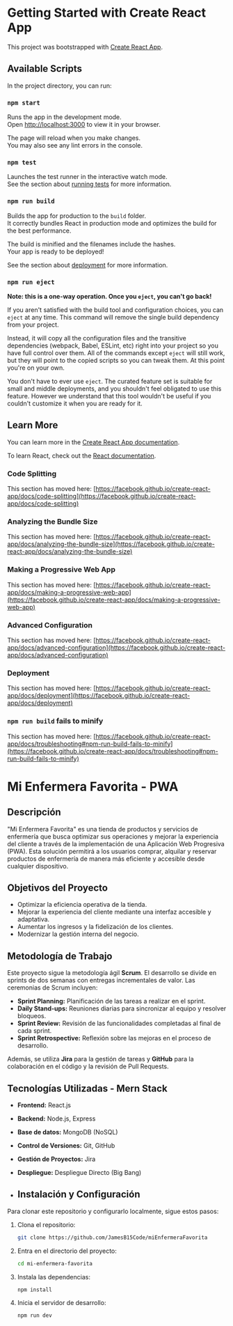 # Getting Started with Create React App

This project was bootstrapped with [Create React App](https://github.com/facebook/create-react-app).

## Available Scripts

In the project directory, you can run:

### `npm start`

Runs the app in the development mode.\
Open [http://localhost:3000](http://localhost:3000) to view it in your browser.

The page will reload when you make changes.\
You may also see any lint errors in the console.

### `npm test`

Launches the test runner in the interactive watch mode.\
See the section about [running tests](https://facebook.github.io/create-react-app/docs/running-tests) for more information.

### `npm run build`

Builds the app for production to the `build` folder.\
It correctly bundles React in production mode and optimizes the build for the best performance.

The build is minified and the filenames include the hashes.\
Your app is ready to be deployed!

See the section about [deployment](https://facebook.github.io/create-react-app/docs/deployment) for more information.

### `npm run eject`

**Note: this is a one-way operation. Once you `eject`, you can't go back!**

If you aren't satisfied with the build tool and configuration choices, you can `eject` at any time. This command will remove the single build dependency from your project.

Instead, it will copy all the configuration files and the transitive dependencies (webpack, Babel, ESLint, etc) right into your project so you have full control over them. All of the commands except `eject` will still work, but they will point to the copied scripts so you can tweak them. At this point you're on your own.

You don't have to ever use `eject`. The curated feature set is suitable for small and middle deployments, and you shouldn't feel obligated to use this feature. However we understand that this tool wouldn't be useful if you couldn't customize it when you are ready for it.

## Learn More

You can learn more in the [Create React App documentation](https://facebook.github.io/create-react-app/docs/getting-started).

To learn React, check out the [React documentation](https://reactjs.org/).

### Code Splitting

This section has moved here: [https://facebook.github.io/create-react-app/docs/code-splitting](https://facebook.github.io/create-react-app/docs/code-splitting)

### Analyzing the Bundle Size

This section has moved here: [https://facebook.github.io/create-react-app/docs/analyzing-the-bundle-size](https://facebook.github.io/create-react-app/docs/analyzing-the-bundle-size)

### Making a Progressive Web App

This section has moved here: [https://facebook.github.io/create-react-app/docs/making-a-progressive-web-app](https://facebook.github.io/create-react-app/docs/making-a-progressive-web-app)

### Advanced Configuration

This section has moved here: [https://facebook.github.io/create-react-app/docs/advanced-configuration](https://facebook.github.io/create-react-app/docs/advanced-configuration)

### Deployment

This section has moved here: [https://facebook.github.io/create-react-app/docs/deployment](https://facebook.github.io/create-react-app/docs/deployment)

### `npm run build` fails to minify

This section has moved here: [https://facebook.github.io/create-react-app/docs/troubleshooting#npm-run-build-fails-to-minify](https://facebook.github.io/create-react-app/docs/troubleshooting#npm-run-build-fails-to-minify)

# Mi Enfermera Favorita - PWA

## Descripción
"Mi Enfermera Favorita" es una tienda de productos y servicios de enfermería que busca optimizar sus operaciones y mejorar la experiencia del cliente a través de la implementación de una Aplicación Web Progresiva (PWA). Esta solución permitirá a los usuarios comprar, alquilar y reservar productos de enfermería de manera más eficiente y accesible desde cualquier dispositivo.


## Objetivos del Proyecto
- Optimizar la eficiencia operativa de la tienda.
- Mejorar la experiencia del cliente mediante una interfaz accesible y adaptativa.
- Aumentar los ingresos y la fidelización de los clientes.
- Modernizar la gestión interna del negocio.

## Metodología de Trabajo
Este proyecto sigue la metodología ágil **Scrum**. El desarrollo se divide en sprints de dos semanas con entregas incrementales de valor. Las ceremonias de Scrum incluyen:

- **Sprint Planning:** Planificación de las tareas a realizar en el sprint.
- **Daily Stand-ups:** Reuniones diarias para sincronizar al equipo y resolver bloqueos.
- **Sprint Review:** Revisión de las funcionalidades completadas al final de cada sprint.
- **Sprint Retrospective:** Reflexión sobre las mejoras en el proceso de desarrollo.

Además, se utiliza **Jira** para la gestión de tareas y **GitHub** para la colaboración en el código y la revisión de Pull Requests.


## Tecnologías Utilizadas - Mern Stack
- **Frontend:** React.js
- **Backend:** Node.js, Express
- **Base de datos:** MongoDB (NoSQL)
- **Control de Versiones:** Git, GitHub
- **Gestión de Proyectos:** Jira
- **Despliegue:** Despliegue Directo (Big Bang)

- ## Instalación y Configuración
Para clonar este repositorio y configurarlo localmente, sigue estos pasos:

1. Clona el repositorio:
   ```bash
   git clone https://github.com/JamesB15Code/miEnfermeraFavorita

2. Entra en el directorio del proyecto:
   ```bash
   cd mi-enfermera-favorita

4. Instala las dependencias:
   ```bash
   npm install

5. Inicia el servidor de desarrollo:
   ```bash
   npm run dev

